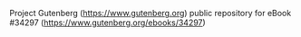 Project Gutenberg (https://www.gutenberg.org) public repository for eBook #34297 (https://www.gutenberg.org/ebooks/34297)
